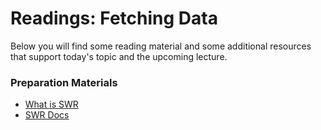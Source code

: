 # Readings: Fetching Data

Below you will find some reading material and some additional resources that support today's topic and the upcoming lecture.

### Preparation Materials

- [What is SWR](https://blog.openreplay.com/beginner-s-guide-to-swr-data-fetching-in-react)
- [SWR Docs](https://swr.vercel.app/)


